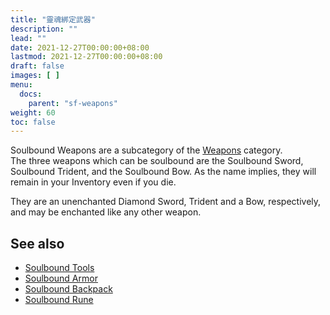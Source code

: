 ```yaml
---
title: "靈魂綁定武器"
description: ""
lead: ""
date: 2021-12-27T00:00:00+08:00
lastmod: 2021-12-27T00:00:00+08:00
draft: false
images: [ ]
menu:
  docs:
    parent: "sf-weapons"
weight: 60
toc: false
---
```


Soulbound Weapons are a subcategory of the [Weapons](/docs/slimefun/weapons) category.  
The three weapons which can be soulbound are the Soulbound Sword, Soulbound Trident, and the Soulbound Bow. As the name implies, they will remain in your Inventory even if you die.

They are an unenchanted Diamond Sword, Trident and a Bow, respectively, and may be enchanted like any other weapon.

## See also

* [Soulbound Tools](/docs/slimefun/soulbound-tools)
* [Soulbound Armor](/docs/slimefun/soulbound-armor)
* [Soulbound Backpack](/docs/slimefun/soulbound-backpack)
* [Soulbound Rune](/docs/slimefun/soulbound-rune)
